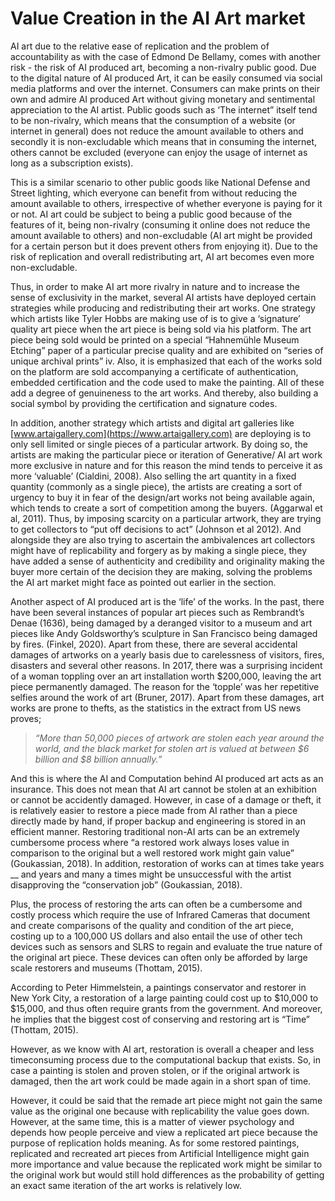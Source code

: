 # Value Creation in the AI Art market

AI art due to the relative ease of replication and the problem of accountability as with the case of Edmond De Bellamy, comes with another risk - the risk of AI produced art, becoming a non-rivalry public good. Due to the digital nature of AI produced Art, it can be easily consumed via social media platforms and over the internet. Consumers can make prints on their own and admire AI produced Art without giving monetary and sentimental appreciation to the AI artist. Public goods such as ‘The internet” itself tend to be non-rivalry, which means that the consumption of a website (or internet in general) does not reduce the amount available to others and secondly it is non-excludable which means that in consuming the internet, others cannot be excluded (everyone can enjoy the usage of internet as long as a subscription exists).

This is a similar scenario to other public goods like National Defense and Street lighting, which everyone can benefit from without reducing the amount available to others, irrespective of whether everyone is paying for it or not. AI art could be subject to being a public good because of the features of it, being non-rivalry (consuming it online does not reduce the amount available to others) and non-excludable (AI art might be provided for a certain person but it does prevent others from enjoying it). Due to the risk of replication and overall redistributing art, AI art becomes even more non-excludable.

Thus, in order to make AI art more rivalry in nature and to increase the sense of exclusivity in the market, several AI artists have deployed certain strategies while producing and redistributing their art works. One strategy which artists like Tyler Hobbs are making use of is to give a ‘signature’ quality art piece when the art piece is being sold via his platform. The art piece being sold would be printed on a special “Hahnemühle Museum Etching” paper of a particular precise quality and are exhibited on “series of unique archival prints” iv. Also, it is emphasized that each of the works sold on the platform are sold accompanying a certificate of authentication, embedded certification and the code used to make the painting. All of these add a degree of genuineness to the art works. And thereby, also building a social symbol by providing the certification and signature codes.

In addition, another strategy which artists and digital art galleries like [www.artaigallery.com](https://www.artaigallery.com) are deploying is to only sell limited or single pieces of a particular artwork. By doing so, the artists are making the particular piece or iteration of Generative/ AI art work more exclusive in nature and for this reason the mind tends to perceive it as more ‘valuable’ (Cialdini, 2008). Also selling the art quantity in a fixed quantity (commonly as a single piece), the artists are creating a sort of urgency to buy it in fear of the design/art works not being available again, which tends to create a sort of competition among the buyers. (Aggarwal et al, 2011). Thus, by imposing scarcity on a particular artwork, they are trying to get collectors to “put off decisions to act” (Johnson et al 2012). And alongside they are also trying to ascertain the ambivalences art collectors might have of replicability and forgery as by making a single piece, they have added a sense of authenticity and credibility and originality making the buyer more certain of the decision they are making, solving the problems the AI art market might face as pointed out earlier in the section.

Another aspect of AI produced art is the ‘life’ of the works. In the past, there have been several instances of popular art pieces such as Rembrandt’s Denae (1636), being damaged by a deranged visitor to a museum and art pieces like Andy Goldsworthy’s sculpture in San Francisco being damaged by fires. (Finkel, 2020). Apart from these, there are several accidental damages of artworks on a yearly basis due to carelessness of visitors, fires, disasters and several other reasons. In 2017, there was a surprising incident of a woman toppling over an art installation worth $200,000, leaving the art piece permanently damaged. The reason for the ‘topple’ was her repetitive selfies around the work of art (Bruner, 2017). Apart from these damages, art works are prone to thefts, as the statistics in the extract from US news proves;

> _“More than 50,000 pieces of artwork are stolen each year around the world, and the black market for stolen art is valued at between $6 billion and $8 billion annually.”_

And this is where the AI and Computation behind AI produced art acts as an insurance. This does not mean that AI art cannot be stolen at an exhibition or cannot be accidently damaged. However, in case of a damage or theft, it is relatively easier to restore a piece made from AI rather than a piece directly made by hand, if proper backup and engineering is stored in an efficient manner. Restoring traditional non-AI arts can be an extremely cumbersome process where “a restored work always loses value in comparison to the original but a well restored work might gain value” (Goukassian, 2018). In addition, restoration of works can at times take years __ and years and many a times might be unsuccessful with the artist disapproving the “conservation job” (Goukassian, 2018).

Plus, the process of restoring the arts can often be a cumbersome and costly process which require the use of Infrared Cameras that document and create comparisons of the quality and condition of the art piece, costing up to a 100,000 US dollars and also entail the use of other tech devices such as sensors and SLRS to regain and evaluate the true nature of the original art piece. These devices can often only be afforded by large scale restorers and museums (Thottam, 2015).

According to Peter Himmelstein, a paintings conservator and restorer in New York City, a restoration of a large painting could cost up to $10,000 to $15,000, and thus often require grants from the government. And moreover, he implies that the biggest cost of conserving and restoring art is “Time” (Thottam, 2015).

However, as we know with AI art, restoration is overall a cheaper and less timeconsuming process due to the computational backup that exists. So, in case a painting is stolen and proven stolen, or if the original artwork is damaged, then the art work could be made again in a short span of time.

However, it could be said that the remade art piece might not gain the same value as the original one because with replicability the value goes down. However, at the same time, this is a matter of viewer psychology and depends how people perceive and view a replicated art piece because the purpose of replication holds meaning. As for some restored paintings, replicated and recreated art pieces from Artificial Intelligence might gain more importance and value because the replicated work might be similar to the original work but would still hold differences as the probability of getting an exact same iteration of the art works is relatively low.
